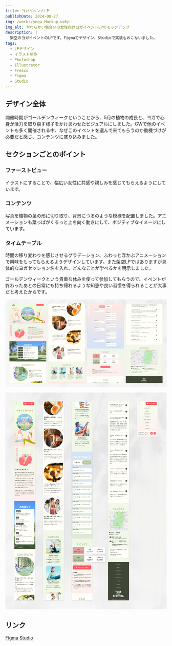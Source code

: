 ```yaml
---
title: ヨガイベントLP
publishDate: 2024-08-27
img: /works/yoga-Mockup.webp
img_alt: やわらかい色合いの女性向けヨガイベントLPのモックアップ
description: |
  架空のヨガイベントのLPです。Figmaでデザイン、Studioで実装もおこないました。
tags:
  - LPデザイン
  - イラスト制作
  - Photoshop
  - Illustrator
  - Fresco
  - Figma
  - Studio
---
```


## デザイン全体

開催時期がゴールデンウィークということから、5月の植物の成長と、ヨガで心身が活力を取り戻す様子をかけあわせたビジュアルにしました。GWで他のイベントも多く開催される中、なぜこのイベントを選んで来てもらうのか動機づけが必要だと感じ、コンテンツに盛り込みました。

## セクションごとのポイント

### ファーストビュー

イラストにすることで、幅広い女性に共感や親しみを感じてもらえるようにしています。

### コンテンツ

写真を植物の葉の形に切り取り、背景につるのような模様を配置しました。アニメーションも葉っぱがくるっと上を向く動きにして、ポジティブなイメージにしています。

### タイムテーブル

時間の移り変わりを感じさせるグラデーション、ふわっと浮かぶアニメーションで興味をもってもらえるようデザインしています。また架空LPではありますが具体的なヨガセッション名を入れ、どんなことが学べるかを明示しました。

ゴールデンウィークという貴重な休みを使って参加してもらうので、イベントが終わったあとの日常にも持ち帰れるような知恵や良い習慣を得られることが大事だと考えたからです。

![ヨガイベントLPのパソコン版イメージ](../../../public/works/yoga-pc.webp)

![ヨガイベントLPのスマートフォン版イメージ](../../../public/works/yoga-sp.webp)

## リンク

[Figma](https://www.figma.com/design/bSstltWnkgRDQziXEtZhgL/YOGAinCITYFESTIVAL_Revised?node-id=0-1&t=mbxRURfSFKeA9JEK-1)
[Studio](https://yogalp-mizuiro.studio.site/)
